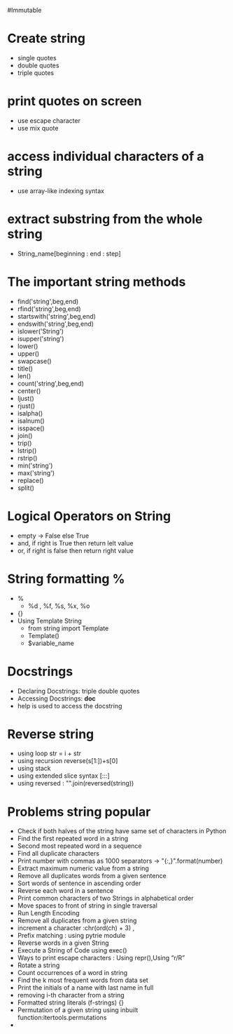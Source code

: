 #Immutable
# Create string
- single quotes
- double quotes
- triple quotes
# print quotes on screen
- use escape character
- use mix quote
# access individual characters of a string
- use array-like indexing syntax 
# extract substring from the whole string
- String_name[beginning : end : step]
# The important string methods
- find('string',beg,end)
- rfind('string',beg,end)
- startswith('string',beg,end)
- endswith('string',beg,end)
- islower('String')
- isupper('string')
- lower()
- upper()
- swapcase()
- title()
- len()
- count('string',beg,end)
- center()
- ljust()
- rjust()
- isalpha()
- isalnum()
- isspace()
- join()
- trip()
- lstrip()
- rstrip()
- min('string')
- max('string')
- replace()
- split()
# Logical Operators on String
- empty -> False else True
- and, if right is True then return lelt value
- or, if right is false then return right value
# String formatting %
- %
	+ %d , %f, %s, %x, %o
- {}
- Using Template String
	+ from string import Template 
	+ Template() 
	+ $variable_name
# Docstrings
- Declaring Docstrings: triple double quotes
- Accessing Docstrings: __doc__
- help is used to access the docstring
# Reverse string
- using loop str = i + str
- using recursion reverse(s[1:])+s[0]
- using stack
- using extended slice syntax [:::]
- using reversed : "".join(reversed(string))
# Problems string popular
- Check if both halves of the string have same set of characters in Python
- Find the first repeated word in a string
- Second most repeated word in a sequence
- Find all duplicate characters
- Print number with commas as 1000 separators -> "{:,}".format(number)
- Extract maximum numeric value from a string
- Remove all duplicates words from a given sentence
- Sort words of sentence in ascending order
- Reverse each word in a sentence
- Print common characters of two Strings in alphabetical order
- Move spaces to front of string in single traversal
- Run Length Encoding
- Remove all duplicates from a given string
- increment a character :chr(ord(ch) + 3) ,
- Prefix matching : using pytrie module
- Reverse words in a given String 
- Execute a String of Code using exec()
- Ways to print escape characters : Using repr(),Using “r/R”
- Rotate a string
- Count occurrences of a word in string
- Find the k most frequent words from data set
- Print the initials of a name with last name in full
- removing i-th character from a string
- Formatted string literals (f-strings) {}
- Permutation of a given string using inbuilt function:itertools.permutations
-


	

